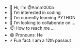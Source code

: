 - 👋 Hi, I’m @Anna1000a
- 👀 I’m interested in coding 
- 🌱 I’m currently learning PYTHON 
- 💞️ I’m looking to collaborate on ...
- 📫 How to reach me ...
- 😄 Pronouns: He
- ⚡ Fun fact: I am a 12th passout 

<!---
Anna1000a/Anna1000a is a ✨ special ✨ repository because its `README.md` (this file) appears on your GitHub profile.
You can click the Preview link to take a look at your changes.
--->
